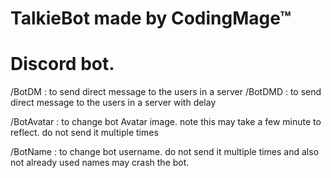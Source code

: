 # TalkieBot made by CodingMage™ 

# Discord bot.

 /BotDM <message> : to send direct message to the users in a server
 /BotDMD <message> : to send direct message to the users in a server with delay

 /BotAvatar <image-url> : to change bot Avatar image. note this may take a few minute to reflect. do not send it multiple times
    
 /BotName <bot-username> : to change bot username.  do not send it multiple times and also not already used names may crash the bot.

